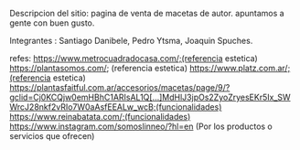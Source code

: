 Descripcion del sitio: pagina de venta de macetas de autor. apuntamos a gente con buen gusto.

Integrantes : Santiago Danibele, Pedro Ytsma, Joaquin Spuches.


refes:
https://www.metrocuadradocasa.com/;(referencia estetica)
https://plantasomos.com/; (referencia estetica)
https://www.platz.com.ar/;(referencia estetica)
https://plantasfaitful.com.ar/accesorios/macetas/page/9/?gclid=Cj0KCQjw0emHBhC1ARIsAL1Q[…]MdHlJ3jpOs2ZyoZryesEKr5Ix_SWWrcJ28nkf2vRIo7W0aAsfEEALw_wcB;(funcionalidades)
https://www.reinabatata.com/;(funcionalidades)
https://www.instagram.com/somoslinneo/?hl=en (Por los productos o servicios que ofrecen)
